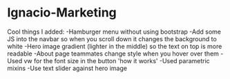 # Ignacio-Marketing

Cool things I added:
-Hamburger menu without using bootstrap
-Add some JS into the navbar so when you scroll down it changes the background to white
-Hero image gradient (lighter in the middle) so the text on top is more readable
-About page teammates change style when you hover over them
-Used vw for the font size in the button 'how it works'
-Used parametric mixins
-Use text slider against hero image